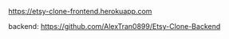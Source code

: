 https://etsy-clone-frontend.herokuapp.com


backend: https://github.com/AlexTran0899/Etsy-Clone-Backend
